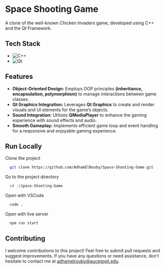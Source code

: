 # Space Shooting Game

A clone of the well-known Chicken Invaders game, developed using C++ and the Qt Framework.

## Tech Stack

- <img src="https://img.shields.io/badge/-C%2B%2B-00599C?logo=C%2B%2B&logoColor=white&style=flat" alt="C++">
- <img src="https://img.shields.io/badge/Qt-%2341CD52?logo=Qt&logoColor=white" alt="Qt" />

## Features

- **Object-Oriented Design:** Employs OOP principles **(inheritance, encapsulation, polymorphism)** to manage interactions between game classes.
- **Qt Graphics Integration:** Leverages **Qt Graphics** to create and render visuals and UI elements for the game’s objects.
- **Sound Integration:** Utilizes **QMediaPlayer** to enhance the gaming experience with sound effects and audio.
- **Smooth Gameplay:** Implements efficient game loop and event handling for a responsive and enjoyable gaming experience.

## Run Locally

Clone the project

```bash  
  git clone https://github.com/AdhamElRouby/Space-Shooting-Game.git
```

Go to the project directory

```bash
  cd .\Space-Shooting-Game
```

Open with VSCode

```bash
  code .
```

Open with live server

```bash
  npm run start
```

## Contributing

I welcome contributions to this project! Feel free to submit pull requests and suggest improvements. 
If you have any questions or need assistance, don’t hesitate to contact me at adhamelrouby@aucegypt.edu.
